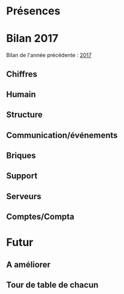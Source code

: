 <!-- TITLE: 01/26 (A.G.) -->
<!-- SUBTITLE: AG portant sur 2018/2019 General Assembly -->

# Présences
   
# Bilan 2017

Bilan de l'année précédente : [2017](https://wiki.neutrinet.be/pvs/2017/12-17)

## Chiffres


## Humain


## Structure


## Communication/événements



## Briques


## Support



## Serveurs



## Comptes/Compta







# Futur


## A améliorer

## Tour de table de chacun
